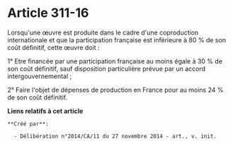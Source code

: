 # Article 311-16

Lorsqu'une œuvre est produite dans le cadre d'une coproduction internationale et que la participation française est
inférieure à 80 % de son coût définitif, cette œuvre doit : 

1° Etre financée par une participation française au moins égale à 30 % de son coût définitif, sauf disposition particulière
prévue par un accord intergouvernemental ; 

2° Faire l'objet de dépenses de production en France pour au moins 24 % de son coût définitif.

**Liens relatifs à cet article**

	**Créé par**:

	  - Délibération n°2014/CA/11 du 27 novembre 2014 - art., v. init.

